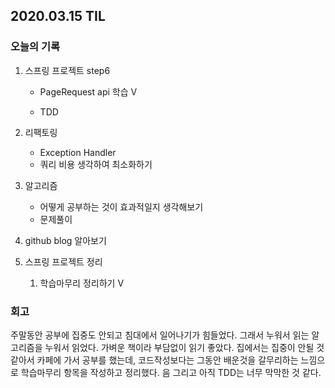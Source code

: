 ## 2020.03.15 TIL

### 오늘의 기록

1. 스프링 프로젝트 step6

   - PageRequest api 학습 V

   - TDD

2. 리팩토링

   - Exception Handler
   - 쿼리 비용 생각하여 최소화하기

3. 알고리즘

   - 어떻게 공부하는 것이 효과적일지 생각해보기
   - 문제풀이

4. github blog 알아보기

5. 스프링 프로젝트 정리

   1. 학습마무리 정리하기 V

### 회고

주말동안 공부에 집중도 안되고 침대에서 일어나기가 힘들었다. 그래서 누워서 읽는 알고리즘을 누워서 읽었다. 가벼운 책이라 부담없이 읽기 좋았다.
집에서는 집중이 안될 것 같아서 카페에 가서 공부를 했는데, 코드작성보다는 그동안 배운것을 갈무리하는 느낌으로 학습마무리 항목을 작성하고 정리했다.
음 그리고 아직 TDD는 너무 막막한 것 같다.
